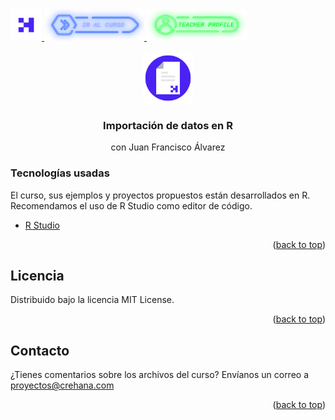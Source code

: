 <div id="top">
  <a href="https://www.crehana.com">
    <img src="images/logo.png" alt="Logo" width="50" height="50">
  </a>
  <a href="https://www.crehana.com/clases/v2/15816/detalle/">
    <img src="images/curso.png" alt="Logo" width="160" height="50">
  </a>
  <a href="https://mx.linkedin.com/in/juan-francisco-alvarez-fresno-266708125">
    <img src="images/teacher.png" alt="Logo" width="160" height="50">
  </a>
</div>

<!-- PROJECT LOGO -->
<br />
<div align="center">
  <a href="https://github.com/crehana-studentxp/importacion_de_datos_en_R-Juan_Franisco_Alvarez">
    <img src="images/project.png" alt="Logo" width="80" height="80">
  </a>

  <h3 align="center">Importación de datos en R</h3>
  <p align="center">con Juan Francisco Álvarez</h3> 
</div>

### Tecnologías usadas

El curso, sus ejemplos y proyectos propuestos están desarrollados en R.
Recomendamos el uso de R Studio como editor de código.

* [R Studio](https://www.rstudio.com/)

<p align="right">(<a href="#top">back to top</a>)</p>

<!-- LICENSE -->
## Licencia

Distribuido bajo la licencia MIT License. 

<p align="right">(<a href="#top">back to top</a>)</p>

<!-- CONTACT -->
## Contacto

¿Tienes comentarios sobre los archivos del curso? Envíanos un correo a proyectos@crehana.com

<p align="right">(<a href="#top">back to top</a>)</p>
